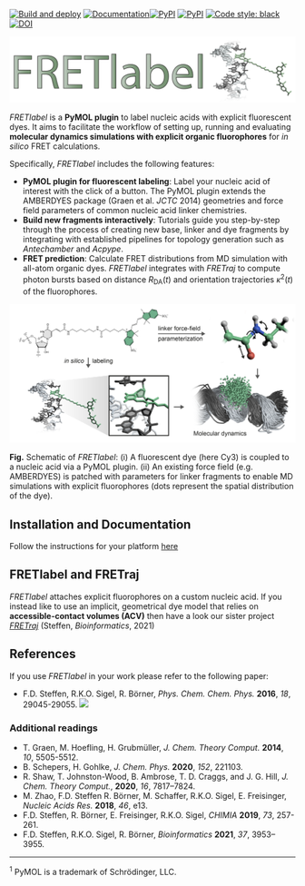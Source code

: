 [![Build and deploy](https://github.com/RNA-FRETools/fretlabel/actions/workflows/build.yml/badge.svg)](https://github.com/RNA-FRETools/fretlabel/actions/workflows/build.yml)
[![Documentation](https://github.com/RNA-FRETools/fretlabel/actions/workflows/docs.yml/badge.svg)](https://github.com/RNA-FRETools/fretlabel/actions/workflows/docs.yml)[![PyPI](https://img.shields.io/pypi/v/fretlabel)](https://pypi.org/project/fretlabel/)
[![PyPI](https://img.shields.io/pypi/v/fretlabel)](https://pypi.org/project/fretlabel/)
[![Code style: black](https://img.shields.io/badge/code%20style-black-000000.svg)](https://github.com/psf/black)
[![DOI](https://zenodo.org/badge/DOI/10.5281/zenodo.10963145.svg)](https://doi.org/10.5281/zenodo.10963145)

<img src="https://raw.githubusercontent.com/RNA-FRETools/fretlabel/master/docs/images/fretlabel_banner.png" width=750px>

*FRETlabel* is a **PyMOL plugin** to label nucleic acids with explicit fluorescent dyes. It aims to facilitate the workflow of setting up, running and evaluating **molecular dynamics simulations with explicit organic fluorophores** for *in silico* FRET calculations.

Specifically, *FRETlabel* includes the following features:
- **PyMOL plugin for fluorescent labeling**: Label your nucleic acid of interest with the click of a button. The PyMOL plugin extends the AMBERDYES package (Graen et al. *JCTC* 2014) geometries and force field parameters of common nucleic acid linker chemistries.
- **Build new fragments interactively**: Tutorials guide you step-by-step through the process of creating new base, linker and dye fragments by integrating with established pipelines for topology generation such as *Antechamber* and *Acpype*.
- **FRET prediction**: Calculate FRET distributions from MD simulation with all-atom organic dyes. *FRETlabel* integrates with *FRETraj* to compute photon bursts based on distance *R*<sub>DA</sub>(*t*) and orientation trajectories *κ*<sup>2</sup>(*t*) of the fluorophores. 

<img src="https://raw.githubusercontent.com/RNA-FRETools/fretlabel/master/docs/images/graphical_abstract.png" width=700px>

**Fig.** Schematic of *FRETlabel*: (i) A fluorescent dye (here Cy3) is coupled to a nucleic acid via a PyMOL plugin. (ii) An existing force field (e.g. AMBERDYES) is patched with parameters for linker fragments to enable MD simulations with explicit fluorophores (dots represent the spatial distribution of the dye).


## Installation and Documentation
Follow the instructions for your platform [here](https://rna-fretools.github.io/fretlabel/getting_started/installation)


## FRETlabel and FRETraj
*FRETlabel* attaches explicit fluorophores on a custom nucleic acid. If you instead like to use an implicit, geometrical dye model that relies on **accessible-contact volumes (ACV)** then have a look our sister project [*FRETraj*](https://rna-fretools.github.io/fretraj/intro.html) (Steffen, *Bioinformatics*, 2021)


## References
If you use *FRETlabel* in your work please refer to the following paper:

- F.D. Steffen, R.K.O. Sigel, R. Börner, *Phys. Chem. Chem. Phys.* **2016**, *18*, 29045-29055. [![](https://img.shields.io/badge/DOI-10.1039/C6CP04277E-blue.svg)](https://doi.org/10.1039/C6CP04277E)


### Additional readings
- T. Graen, M. Hoefling, H. Grubmüller, *J. Chem. Theory Comput.* **2014**, *10*, 5505-5512.
- B. Schepers, H. Gohlke, *J. Chem. Phys.* **2020**, *152*, 221103.
- R. Shaw, T. Johnston-Wood, B. Ambrose, T. D. Craggs, and J. G. Hill, *J. Chem. Theory Comput.*, **2020**, *16*, 7817–7824.
- M. Zhao, F.D. Steffen R. Börner, M. Schaffer, R.K.O. Sigel, E. Freisinger, *Nucleic Acids Res.* **2018**, *46*, e13.
- F.D. Steffen, R. Börner, E. Freisinger, R.K.O. Sigel, *CHIMIA* **2019**, *73*, 257-261.
- F.D. Steffen, R.K.O. Sigel, R. Börner, *Bioinformatics* **2021**, *37*, 3953–3955.

----

<sup><a name="pymol">1</a></sup> PyMOL is a trademark of Schrödinger, LLC.

